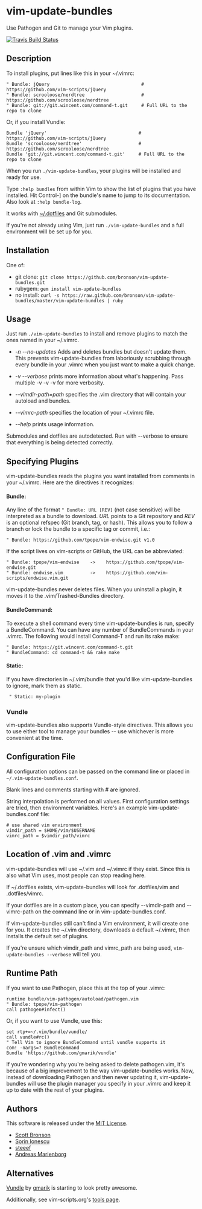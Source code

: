 # vim-update-bundles

Use Pathogen and Git to manage your Vim plugins.

[![Travis Build Status](http://travis-ci.org/bronson/vim-update-bundles.png)](http://travis-ci.org/bronson/vim-update-bundles)


## Description

To install plugins, put lines like this in your ~/.vimrc:

    " Bundle: jQuery                                  # https://github.com/vim-scripts/jQuery
    " Bundle: scrooloose/nerdtree                     # https://github.com/scrooloose/nerdtree
    " Bundle: git://git.wincent.com/command-t.git     # Full URL to the repo to clone

Or, if you install Vundle:

    Bundle 'jQuery'                                  # https://github.com/vim-scripts/jQuery
    Bundle 'scrooloose/nerdtree'                     # https://github.com/scrooloose/nerdtree
    Bundle 'git://git.wincent.com/command-t.git'     # Full URL to the repo to clone

When you run `./vim-update-bundles`, your plugins will be installed and ready for use.

Type `:help bundles` from within Vim to show the list of plugins that you have installed.
Hit Control-] on the bundle's name to jump to its documentation.
Also look at `:help bundle-log`.

It works with [~/.dotfiles](http://github.com/ryanb/dotfiles) and Git submodules.

If you're not already using Vim, just run `./vim-update-bundles` and a full environment
will be set up for you.


## Installation

One of:

* git clone: `git clone https://github.com/bronson/vim-update-bundles.git`
* rubygem: `gem install vim-update-bundles`
* no install: `curl -s https://raw.github.com/bronson/vim-update-bundles/master/vim-update-bundles | ruby`


## Usage

Just run `./vim-update-bundles` to install and remove plugins to match
the ones named in your ~/.vimrc.

* _-n -\-no-updates_ Adds and deletes bundles but doesn't update them.
  This prevents vim-update-bundles from laboriously scrubbing through every
  bundle in your .vimrc when you just want to make a quick change.

* _-v -\-verbose_ prints more information about what's happening.
  Pass multiple -v -v -v for more verbosity.

* _-\-vimdir-path=path_ specifies the .vim directory that will contain
  your autoload and bundles.

* _-\-vimrc-path_ specifies the location of your ~/.vimrc file.

* _-\-help_ prints usage information.

Submodules and dotfiles are autodetected.  Run with --verbose to ensure
that everything is being detected correctly.


## Specifying Plugins

vim-update-bundles reads the plugins you want installed from comments in your ~/.vimrc.
Here are the directives it recognizes:

#### Bundle:

Any line of the format `" Bundle: URL [REV]` (not case sensitive) will be
interpreted as a bundle to download.  _URL_ points to a Git repository and
_REV_ is an optional refspec (Git branch, tag, or hash). This allows you to
follow a branch or lock the bundle to a specific tag or commit, i.e.:

    " Bundle: https://github.com/tpope/vim-endwise.git v1.0

If the script lives on vim-scripts or GitHub, the URL can be abbreviated:

    " Bundle: tpope/vim-endwise    ->    https://github.com/tpope/vim-endwise.git
    " Bundle: endwise.vim          ->    https://github.com/vim-scripts/endwise.vim.git

vim-update-bundles never deletes files.  When you uninstall a plugin, it moves it to the .vim/Trashed-Bundles directory.

#### BundleCommand:

To execute a shell command every time vim-update-bundles is run, specify a
BundleCommand.  You can have any number of BundleCommands in your .vimrc.
The following would install Command-T and run its rake make:

    " Bundle: https://git.wincent.com/command-t.git
    " BundleCommand: cd command-t && rake make

#### Static:

If you have directories in ~/.vim/bundle that you'd like vim-update-bundles to
ignore, mark them as static.

     " Static: my-plugin

### Vundle

vim-update-bundles also supports Vundle-style directives.  This allows you to use
either tool to manage your bundles -- use whichever is more convenient at the time.


## Configuration File

All configuration options can be passed on the command line or placed in `~/.vim-update-bundles.conf`.

Blank lines and comments starting with # are ignored.

String interpolation is performed on all values.
First configuration settings are tried, then environment variables.
Here's an example vim-update-bundles.conf file:

    # use shared vim environment
    vimdir_path = $HOME/vim/$USERNAME
    vimrc_path = $vimdir_path/vimrc


## Location of .vim and .vimrc

vim-update-bundles will use ~/.vim and ~/.vimrc if they exist.
Since this is also what Vim uses, most people can stop reading here.

If ~/.dotfiles exists, vim-update-bundles will look for .dotfiles/vim and .dotfiles/vimrc.

If your dotfiles are in a custom place, you can specify --vimdir-path and --vimrc-path
on the command line or in vim-update-bundles.conf.

If vim-update-bundles still can't find a Vim environment, it will create one for you.
It creates the ~/.vim directory, downloads a default ~/.vimrc, then installs the default
set of plugins.

If you're unsure which vimdir_path and vimrc_path are being used,
`vim-update-bundles --verbose` will tell you.


## Runtime Path

If you want to use Pathogen, place this at the top of your .vimrc:

    runtime bundle/vim-pathogen/autoload/pathogen.vim
    " Bundle: tpope/vim-pathogen
    call pathogen#infect()

Or, if you want to use Vundle, use this:

    set rtp+=~/.vim/bundle/vundle/
    call vundle#rc()
    " Tell Vim to ignore BundleCommand until vundle supports it
    com! -nargs=? BundleCommand
    Bundle 'https://github.com/gmarik/vundle'

If you're wondering why you're being asked to delete pathogen.vim, it's because
of a big improvement to the way vim-update-bundles works.  Now, instead of
downloading Pathogen and then never updating it, vim-update-bundles will use
the plugin manager you specify in your .vimrc and keep it up to date with the
rest of your plugins.


## Authors

This software is released under the [MIT License](http://en.wikipedia.org/wiki/Mit_license).

* [Scott Bronson](http://github.com/bronson)
* [Sorin Ionescu](http://github.com/sorin-ionescu)
* [steeef](http://github.com/steeef)
* [Andreas Marienborg](http://github.com/omega)


## Alternatives

[Vundle](http://github.com/gmarik/vundle) by [gmarik](http://github.com/gmarik) is starting to look pretty awesome. 

Additionally, see vim-scripts.org's [tools page](http://vim-scripts.org/vim/tools.html).

